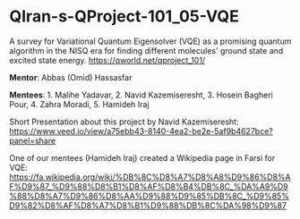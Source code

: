 # QIran-s-QProject-101_05-VQE
A survey for Variational Quantum Eigensolver (VQE) as a promising quantum algorithm in the NISQ era for finding different molecules' ground state and excited state energy.
https://qworld.net/qproject_101/ 

**Mentor**: Abbas (Omid) Hassasfar

**Mentees**: 1. Malihe Yadavar, 2. Navid Kazemiseresht, 3. Hosein Bagheri Pour, 4. Zahra Moradi, 5. Hamideh Iraj

Short Presentation about this project by Navid Kazemiseresht: https://www.veed.io/view/a75ebb43-8140-4ea2-be2e-5af9b4627bce?panel=share

One of our mentees (Hamideh Iraj) created a Wikipedia page in Farsi for VQE: https://fa.wikipedia.org/wiki/%DB%8C%D8%A7%D8%A8%D9%86%D8%AF%D9%87_%D9%88%D8%B1%D8%AF%D8%B4%DB%8C_%DA%A9%D9%88%D8%A7%D9%86%D8%AA%D9%88%D9%85%DB%8C_%D9%85%D9%82%D8%AF%D8%A7%D8%B1%D9%88%DB%8C%DA%98%D9%87
